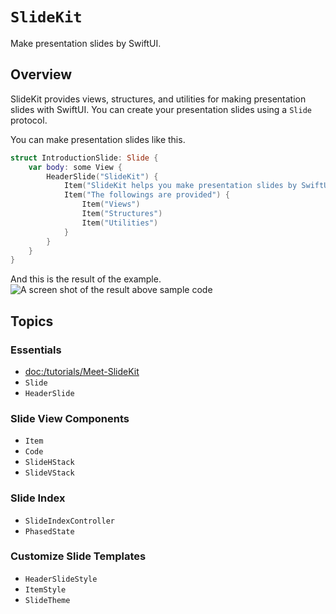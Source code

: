 # ``SlideKit``

Make presentation slides by SwiftUI.

## Overview

SlideKit provides views, structures, and utilities for making presentation slides with SwiftUI.
You can create your presentation slides using a ``Slide`` protocol.

You can make presentation slides like this.
```swift
struct IntroductionSlide: Slide {
    var body: some View {
        HeaderSlide("SlideKit") {
            Item("SlideKit helps you make presentation slides by SwiftUI")
            Item("The followings are provided") {
                Item("Views")
                Item("Structures")
                Item("Utilities")
            }
        }
    }
}
```
And this is the result of the example.
![A screen shot of the result above sample code](IntroductionSlide.png)

## Topics

### Essentials

- <doc:/tutorials/Meet-SlideKit>
- ``Slide``
- ``HeaderSlide``

### Slide View Components

- ``Item``
- ``Code``
- ``SlideHStack``
- ``SlideVStack`` 

### Slide Index

- ``SlideIndexController``
- ``PhasedState``

### Customize Slide Templates

- ``HeaderSlideStyle``
- ``ItemStyle`` 
- ``SlideTheme``


